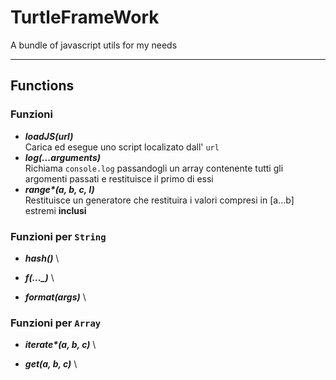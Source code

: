 # TurtleFrameWork
A bundle of javascript utils for my needs
___
## Functions
### Funzioni 
- ***loadJS(url)*** \
  Carica ed esegue uno script localizato dall' `url`
- ***log(...arguments)*** \
  Richiama `console.log` passandogli un array contenente tutti gli argomenti passati e restituisce il primo di essi
- ___range*(a, b, c, l)___ \
  Restituisce un generatore che restituira i valori compresi in [a...b] estremi **inclusi**

### Funzioni per `String`
- ***hash()*** \
  
- ***f(..._)*** \
  
- ***format(args)*** \
  

### Funzioni per `Array`
- ___iterate*(a, b, c)___ \
  
- ***get(a, b, c)*** \
  
